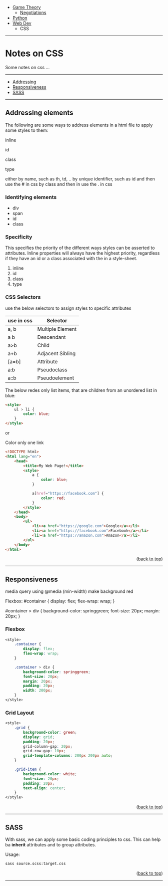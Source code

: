 <!-- Top Navigation -->
* [Game Theory](/game_theory.md)
   * [Negotiations](/negotiations.md)
* [Python](/python.md)
* [Web Dev](/web-dev.md)
   * CSS

---

# Notes on CSS

Some notes on css ...

---

* [Addressing](#addressing-elements)
* [Responsiveness](#responsiveness)
* [SASS](#sass)

---

## Addressing elements

The following are some ways to address elements in a html file to apply some styles to them:

inline

id

class

type

either by name, such as th, td, ..
by unique identifier, such as id and then use the # in css
by class and then in use the . in css

### Identifying elements

* div
* span
* id
* class

### Specificity

This specifies the priority of the different ways styles can be asserted to attributes. Inline properties will always have the highest priority, regardless if they have an id or a class associated with the in a style-sheet.

1. inline
2. id
3. class
4. type

### CSS Selectors

use the below selectors to assign styles to specific attributes

| use in css | Selector |
|--|--|
|a, b|Multiple Element|
|a b|Descendant|
|a>b|Child|
|a+b|Adjacent Sibling|
|[a=b]|Attribute|
|a:b|Pseudoclass|
|a::b|Pseudoelement|

The below redes only list items, that are children from an unordered list in blue:

```html
<style>
    ul > li {
        color: blue;
    }
</style>
```

or

Color only one link

```html
<!DOCTYPE html>
<html lang="en">
    <head>
        <title>My Web Page!</title>
        <style>
            a {
                color: blue;
            }

            a[href="https://facebook.com"] {
                color: red;
            }
        </style>
    </head>
    <body>
        <ul>
            <li><a href="https://google.com">Google</a></li>
            <li><a href="https://facebook.com">Facebook</a></li>
            <li><a href="https://amazon.com">Amazon</a></li>
        </ul>
    </body>
</html>
```

<p align="right">(<a href="#css-top">back to top</a>)</p>

---

## Responsiveness

media query using @media (min-width) make background red

Flexbox:
#container {
display: flex;
flex-wrap: wrap;
}

#container > div {
background-color: springgreen;
font-size: 20px;
margin: 20px;
}

### Flexbox

```css
<style>
    .container {
        display: flex;
        flex-wrap: wrap;
    }

    .container > div {
        background-color: springgreen;
        font-size: 20px;
        margin: 20px;
        padding: 20px;
        width: 200px;
    }
</style>
```

### Grid Layout

```css
<style>
    .grid {
        background-color: green;
        display: grid;
        padding: 20px;
        grid-column-gap: 20px;
        grid-row-gap: 10px;
        grid-template-columns: 200px 200px auto;
    }

    .grid-item {
        background-color: white;
        font-size: 20px;
        padding: 20px;
        text-align: center;
    }
</style>
```

<p align="right">(<a href="#css-top">back to top</a>)</p>

---

## SASS

With sass, we can apply some basic coding principles to css. This can help ba **inherit** attributes and to group attributes.

Usage:

```sh
sass source.scss:target.css
```

<p align="right">(<a href="#css-top">back to top</a>)</p>

---
